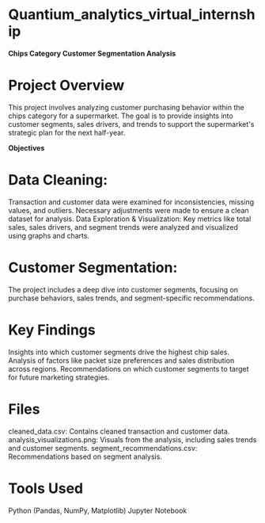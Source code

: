 # Quantium_analytics_virtual_internship
**Chips Category Customer Segmentation Analysis**
# Project Overview
This project involves analyzing customer purchasing behavior within the chips category for a supermarket. The goal is to provide insights into customer segments, sales drivers, and trends to support the supermarket's strategic plan for the next half-year.

**Objectives**
# Data Cleaning:
Transaction and customer data were examined for inconsistencies, missing values, and outliers. Necessary adjustments were made to ensure a clean dataset for analysis.
Data Exploration & Visualization:
Key metrics like total sales, sales drivers, and segment trends were analyzed and visualized using graphs and charts.
# Customer Segmentation:
The project includes a deep dive into customer segments, focusing on purchase behaviors, sales trends, and segment-specific recommendations.
# Key Findings
Insights into which customer segments drive the highest chip sales.
Analysis of factors like packet size preferences and sales distribution across regions.
Recommendations on which customer segments to target for future marketing strategies.
# Files
cleaned_data.csv: Contains cleaned transaction and customer data.
analysis_visualizations.png: Visuals from the analysis, including sales trends and customer segments.
segment_recommendations.csv: Recommendations based on segment analysis.
# Tools Used
Python (Pandas, NumPy, Matplotlib)
Jupyter Notebook


